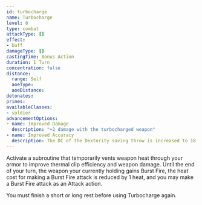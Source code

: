 ```yaml
---
id: turbocharge
name: Turbocharge
level: 0
type: combat
attackType: []
effect:
- buff
damageType: []
castingTime: Bonus Action
duration: 1 Turn
concentration: false
distance:
  range: Self
  aoeType: 
  aoeDistance: 
detonates: 
primes: 
availableClasses:
- soldier
advancementOptions:
- name: Improved Damage
  description: "+2 damage with the turbocharged weapon"
- name: Improved Accuracy
  description: The DC of the Dexterity saving throw is increased to 18
---
```

Activate a subroutine that temporarily vents weapon heat through your armor to improve thermal clip efficiency and
weapon damage. Until the end of your turn, the weapon your currently holding gains Burst Fire, the heat cost for making
a Burst Fire attack is reduced by 1 heat, and you may make a Burst Fire attack as an Attack action.

You must finish a short or long rest before using Turbocharge again.
